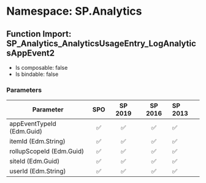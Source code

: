 # Namespace: SP.Analytics

## Function Import: SP_Analytics_AnalyticsUsageEntry_LogAnalyticsAppEvent2

- Is composable: false
- Is bindable: false

### Parameters

Parameter | SPO | SP 2019 | SP 2016 | SP 2013
----------|:---:|:-------:|:-------:|:-------
appEventTypeId (Edm.Guid) | ✅ | ✅ | ✅ | ✅
itemId (Edm.String) | ✅ | ✅ | ✅ | ✅
rollupScopeId (Edm.Guid) | ✅ | ✅ | ✅ | ✅
siteId (Edm.Guid) | ✅ | ✅ | ✅ | ✅
userId (Edm.String) | ✅ | ✅ | ✅ | ✅
